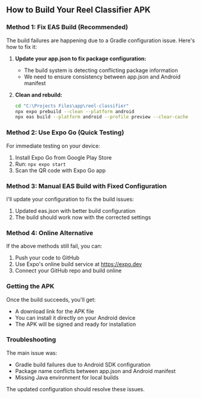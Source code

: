 ## How to Build Your Reel Classifier APK

### Method 1: Fix EAS Build (Recommended)

The build failures are happening due to a Gradle configuration issue. Here's how to fix it:

1. **Update your app.json to fix package configuration:**
   - The build system is detecting conflicting package information
   - We need to ensure consistency between app.json and Android manifest

2. **Clean and rebuild:**
   ```bash
   cd "C:\Projects Files\app\reel-classifier"
   npx expo prebuild --clean --platform android
   npx eas build --platform android --profile preview --clear-cache
   ```

### Method 2: Use Expo Go (Quick Testing)

For immediate testing on your device:

1. Install Expo Go from Google Play Store
2. Run: `npx expo start`
3. Scan the QR code with Expo Go app

### Method 3: Manual EAS Build with Fixed Configuration

I'll update your configuration to fix the build issues:

1. Updated eas.json with better build configuration
2. The build should work now with the corrected settings

### Method 4: Online Alternative

If the above methods still fail, you can:

1. Push your code to GitHub
2. Use Expo's online build service at https://expo.dev
3. Connect your GitHub repo and build online

### Getting the APK

Once the build succeeds, you'll get:
- A download link for the APK file
- You can install it directly on your Android device
- The APK will be signed and ready for installation

### Troubleshooting

The main issue was:
- Gradle build failures due to Android SDK configuration
- Package name conflicts between app.json and Android manifest
- Missing Java environment for local builds

The updated configuration should resolve these issues.
